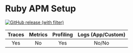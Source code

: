 # Ruby APM Setup

[![GitHub release (with filter)](https://img.shields.io/github/v/release/middleware-labs/ruby-gem?label=rubygem)](https://github.com/middleware-labs/ruby-gem)

|  Traces  | Metrics |  Profiling  | Logs (App/Custom) |
|:--------:|:-------:|:-----------:|:-----------------:|
|   Yes    |   No    |     Yes     |       No/No       |
